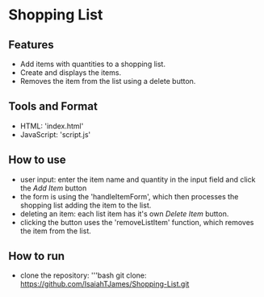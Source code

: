 # Shopping List

## Features
- Add items with quantities to a shopping list.
- Create and displays the items.
- Removes the item from the list using a delete button.

## Tools and Format
- HTML: 'index.html' 
- JavaScript: 'script.js'

## How to use
- user input: enter the item name and quantity in the input field and click the *Add Item* button
- the form is using the 'handleItemForm', which then processes the shopping list adding the item to the list.
- deleting an item: each list item has it's own *Delete Item* button.
- clicking the button uses the 'removeListItem' function, which removes the item from the list.

## How to run
- clone the repository:
  '''bash
  git clone:
  https://github.com/IsaiahTJames/Shopping-List.git
